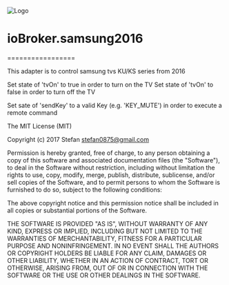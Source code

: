 ![Logo](admin/samsung.png)
# ioBroker.samsung2016
=================

This adapter is to control samsung tvs KU/KS series from 2016

Set state of 'tvOn' to true in order to turn on the TV
Set state of 'tvOn' to false in order to turn off the TV

Set sate of 'sendKey' to a valid Key (e.g. 'KEY_MUTE') in order to execute a remote command

The MIT License (MIT)

Copyright (c) 2017 Stefan <stefan0875@gmail.com>

Permission is hereby granted, free of charge, to any person obtaining a copy
of this software and associated documentation files (the "Software"), to deal
in the Software without restriction, including without limitation the rights
to use, copy, modify, merge, publish, distribute, sublicense, and/or sell
copies of the Software, and to permit persons to whom the Software is
furnished to do so, subject to the following conditions:

The above copyright notice and this permission notice shall be included in
all copies or substantial portions of the Software.

THE SOFTWARE IS PROVIDED "AS IS", WITHOUT WARRANTY OF ANY KIND, EXPRESS OR
IMPLIED, INCLUDING BUT NOT LIMITED TO THE WARRANTIES OF MERCHANTABILITY,
FITNESS FOR A PARTICULAR PURPOSE AND NONINFRINGEMENT. IN NO EVENT SHALL THE
AUTHORS OR COPYRIGHT HOLDERS BE LIABLE FOR ANY CLAIM, DAMAGES OR OTHER
LIABILITY, WHETHER IN AN ACTION OF CONTRACT, TORT OR OTHERWISE, ARISING FROM,
OUT OF OR IN CONNECTION WITH THE SOFTWARE OR THE USE OR OTHER DEALINGS IN
THE SOFTWARE.
